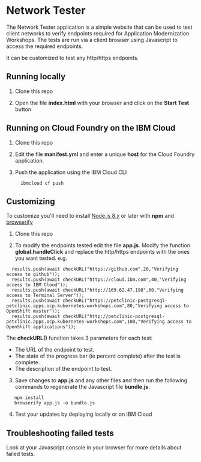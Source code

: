 # Network Tester

The Network Tester application is a simple website that can be used to test client networks to verify  endpoints required for Application Modernization Workshops. The tests are run via a client browser using Javascript to access the required endpoints.

It can be customized to test any http/https endpoints.

## Running locally

1. Clone this repo

2. Open the file **index.html** with your browser and click on the **Start Test** button

## Running on Cloud Foundry on the IBM Cloud

1. Clone this repo

2. Edit the file **manifest.yml** and enter a unique **host** for the Cloud Foundry application.

3. Push the application using the IBM Cloud CLI

   ```
     ibmcloud cf push
   ```
## Customizing

To customize you'll need to install [Node.js 8.x](https://nodejs.org/en/download/) or later with **npm** and [browserify](http://browserify.org/)

1. Clone this repo

2. To modify the endpoints tested edit the file **app.js**. Modify the function **global.handleClick** and  replace the http/https endpoints with the ones you want tested.
e.g.
```
  results.push(await checkURL("https://github.com",20,"Verifying access to github"));
  results.push(await checkURL("https://cloud.ibm.com",40,"Verifying access to IBM Cloud"));
  results.push(await checkURL("http://169.62.47.198",60,"Verifying access to Terminal Server"));
  results.push(await checkURL("https://petclinic-postgresql-petclinic.apps.ocp.kubernetes-workshops.com",80,"Verifying access to OpenShift master"));
  results.push(await checkURL("http://petclinic-postgresql-petclinic.apps.ocp.kubernetes-workshops.com",100,"Verifying access to OpenShift applications"));
```  
The **checkURL()** function takes 3 parameters for each test:
   - The URL of the endpoint to test.
   - The state of the progress bar (ie percent complete) after the test is complete.
   - The description of the endpoint to test.


3. Save changes to **app.js** and any other files and then run the following commands to regenerate the Javascript file **bundle.js**.
```
   npm install
   browserify app.js -o bundle.js
```

4. Test your updates by deploying locally or on IBM Cloud 

## Troubleshooting failed tests

Look at your Javascript console in your browser for more details about failed tests.
